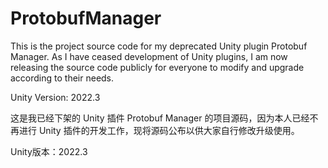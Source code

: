 # ProtobufManager


This is the project source code for my deprecated Unity plugin Protobuf Manager. As I have ceased development of Unity plugins, I am now releasing the source code publicly for everyone to modify and upgrade according to their needs.

Unity Version: 2022.3


这是我已经下架的 Unity 插件 Protobuf Manager 的项目源码，因为本人已经不再进行 Unity 插件的开发工作，现将源码公布以供大家自行修改升级使用。

Unity版本：2022.3